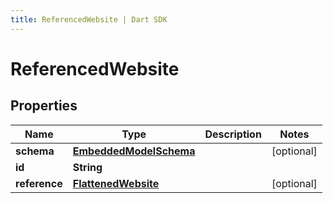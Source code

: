 ```yaml
---
title: ReferencedWebsite | Dart SDK
---
```


# ReferencedWebsite

## Properties
Name | Type | Description | Notes
------------ | ------------- | ------------- | -------------
**schema** | [**EmbeddedModelSchema**](EmbeddedModelSchema) |  | [optional] 
**id** | **String** |  | 
**reference** | [**FlattenedWebsite**](FlattenedWebsite) |  | [optional] 


